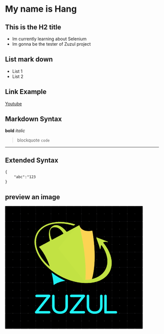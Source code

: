 # My name is Hang

## This is the H2 title
- Im currently learning about Selenium
- Im gonna be the tester of Zuzul project

## List mark down
* List 1
* List 2

## Link Example
[Youtube](https://www.youtube.com/)

## Markdown Syntax
**bold**
*italic*
> blockquote
`code`
---
## Extended Syntax
```
{
    "abc":"123
}
```
## preview an image
![logo Zuzul](logo.PNG)
